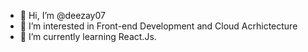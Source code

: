 - 👋 Hi, I’m @deezay07
- 👀 I’m interested in Front-end Development and Cloud Acrhictecture
- 🌱 I’m currently learning React.Js.


<!---
deezay07/deezay07 is a ✨ special ✨ repository because its `README.md` (this file) appears on your GitHub profile.
You can click the Preview link to take a look at your changes.
--->
